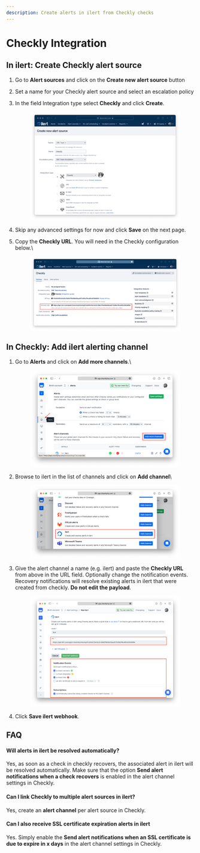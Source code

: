```yaml
---
description: Create alerts in ilert from Checkly checks
---
```


# Checkly Integration

## In ilert: Create Checkly alert source

1. Go to **Alert sources** and click on the **Create new alert source** button
2. Set a name for your Checkly alert source and select an escalation policy
3.  In the field Integration type select **Checkly** and click **Create**.

    <figure><img src="../.gitbook/assets/Screenshot 2023-06-01 at 19.01.15.png" alt=""><figcaption></figcaption></figure>
4. Skip any advanced settings for now and click **Save** on the next page.
5.  Copy the **Checkly URL**. You will need in the Checkly configuration below.\


    <figure><img src="../.gitbook/assets/Screenshot 2023-06-01 at 17.33.27 (1).png" alt=""><figcaption></figcaption></figure>

## In Checkly: Add ilert alerting channel

1.  Go to **Alerts** and click on **Add more channels**.\


    <figure><img src="../.gitbook/assets/Screenshot 2023-06-01 at 17.59.20.png" alt=""><figcaption></figcaption></figure>
2.  Browse to ilert in the list of channels and click on **Add channel**\


    <figure><img src="../.gitbook/assets/Screenshot 2023-06-01 at 18.00.43.png" alt=""><figcaption></figcaption></figure>
3.  Give the alert channel a name (e.g. ilert) and paste the **Checkly URL** from above in the URL field. Optionally change the notification events. Recovery notifications will resolve existing alerts in ilert that were created from checkly. **Do not edit the payload**.

    <figure><img src="../.gitbook/assets/Screenshot 2023-06-01 at 18.05.49.png" alt=""><figcaption></figcaption></figure>
4. Click **Save ilert webhook**.

## FAQ <a href="#faq" id="faq"></a>

#### **Will alerts in ilert be resolved automatically?**

Yes, as soon as a check in checkly recovers, the associated alert in ilert will be resolved automatically. Make sure that the option **Send alert notifications when a check recovers** is enabled in the alert channel settings in Checkly.&#x20;

#### **Can I link Checkly to multiple alert sources in ilert?**

Yes, create an **alert channel** per alert source in Checkly.

#### **Can I also receive SSL certificate expiration alerts in ilert**

Yes. Simply enable the **Send alert notifications when an SSL certificate is due to expire in x days** in the alert channel settings in Checkly.

